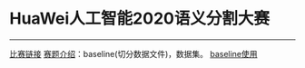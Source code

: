 # HuaWei人工智能2020语义分割大赛
***
[比赛链接](https://competition.huaweicloud.com/information/1000041322/ranking)
[赛题介绍](https://competition.huaweicloud.com/information/1000041322/circumstance)：baseline(切分数据文件)，数据集。
[baseline使用](https://github.com/DLLXW/data-science-competition/tree/main/%E5%8D%8E%E4%B8%BA/Huawei-cloud2020%E4%BA%BA%E5%B7%A5%E6%99%BA%E8%83%BD%E5%88%9B%E6%96%B0%E5%BA%94%E7%94%A8%E5%A4%A7%E8%B5%9B--%E5%9B%BE%E5%83%8F%E5%88%86%E5%89%B2)
